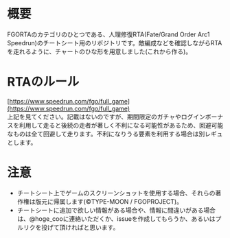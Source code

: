 # 概要
FGORTAのカテゴリのひとつである、人理修復RTA(Fate/Grand Order Arc1 Speedrun)のチートシート用のリポジトリです。敵編成などを確認しながらRTAを走れるように、チャートのひな形を用意しました(これから作る)。  
# RTAのルール
[https://www.speedrun.com/fgo/full_game](https://www.speedrun.com/fgo/full_game)  
上記を見てください。記載はないのですが、期間限定のガチャやログインボーナスを利用して走ると後続の走者が著しく不利になる可能性があるため、回避可能なものは全て回避して走ります。不利になりうる要素を利用する場合は別レギュとします。
# 注意
- チートシート上でゲームのスクリーンショットを使用する場合、それらの著作権は版元に帰属します(©TYPE-MOON / FGOPROJECT)。
- チートシートに追加で欲しい情報がある場合や、情報に間違いがある場合は、@hoge_cooに連絡いただくか、issueを作成してもらうか、あるいはプルリクを投げて頂ければと思います。